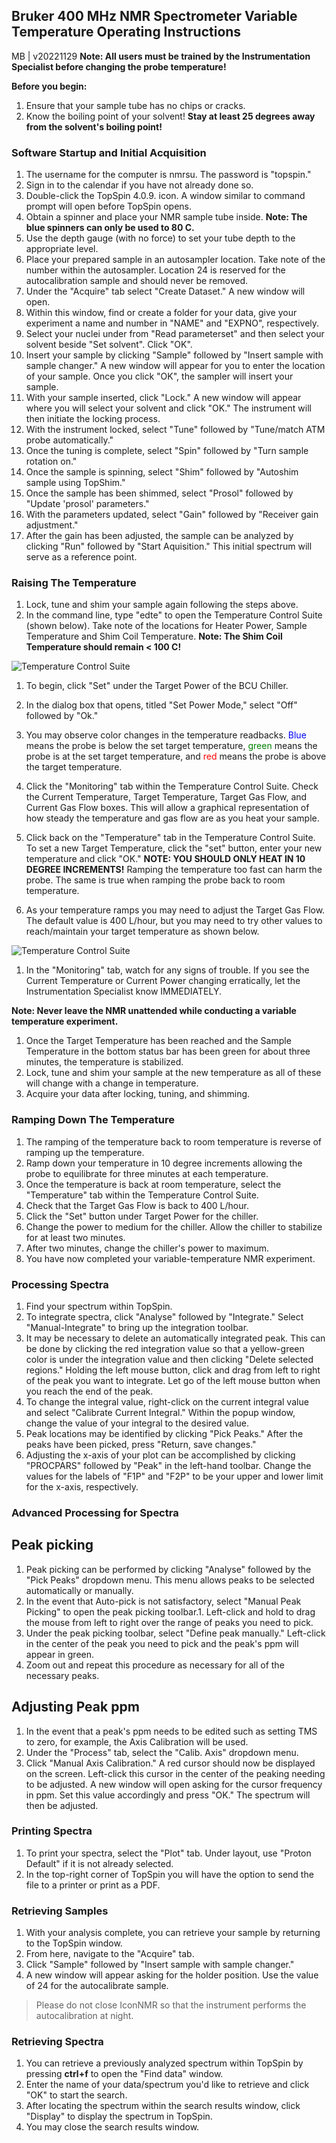 ## Bruker 400 MHz NMR Spectrometer Variable Temperature Operating Instructions
MB | v20221129
**Note: All users must be trained by the Instrumentation Specialist before changing the probe temperature!**

**Before you begin:**
1. Ensure that your sample tube has no chips or cracks.
2.  Know the boiling point of your solvent!  **Stay at least 25 degrees away from the solvent's boiling point!**


### Software Startup and Initial Acquisition
1. The username for the computer is nmrsu.  The password is "topspin."
1. Sign in to the calendar if you have not already done so.
1. Double-click the TopSpin 4.0.9. icon.  A window similar to command prompt will open before TopSpin opens.
1. Obtain a spinner and place your NMR sample tube inside.  **Note: The blue spinners can only be used to 80 C.**  
1. Use the depth gauge (with no force) to set your tube depth to the appropriate level.
1. Place your prepared sample in an autosampler location.  Take note of the number within the autosampler.  Location 24 is reserved for the autocalibration sample and should never be removed.
1. Under the "Acquire" tab select "Create Dataset."  A new window will open.
1. Within this window, find or create a folder for your data, give your experiment a name and number in "NAME" and "EXPNO", respectively.
1. Select your nuclei under from "Read parameterset" and then select your solvent beside "Set solvent".  Click "OK".
1. Insert your sample by clicking "Sample" followed by "Insert sample with sample changer."  A new window will appear for you to enter the location of your sample.  Once you click "OK", the sampler will insert your sample.
1. With your sample inserted, click "Lock."  A new window will appear where you will select your solvent and click "OK."  The instrument will then initiate the locking process.
1. With the instrument locked, select "Tune" followed by "Tune/match ATM probe automatically."
1. Once the tuning is complete, select "Spin" followed by "Turn sample rotation on."
1. Once the sample is spinning, select "Shim" followed by "Autoshim sample using TopShim."
1. Once the sample has been shimmed, select "Prosol" followed by "Update 'prosol' parameters."
1. With the parameters updated, select "Gain" followed by "Receiver gain adjustment."
1. After the gain has been adjusted, the sample can be analyzed by clicking "Run" followed by "Start Aquisition."  This initial spectrum will serve as a reference point.
<div style="page-break-after: always;"></div>

### Raising The Temperature
1. Lock, tune and shim your sample again following the steps above.
1. In the command line, type "edte" to open the Temperature Control Suite (shown below).  Take note of the locations for Heater Power, Sample Temperature and Shim Coil Temperature.  **Note: The Shim Coil Temperature should remain < 100 C!**

![Temperature Control Suite](edte.png)</div>

1. To begin, click "Set" under the Target Power of the BCU Chiller.
1. In the dialog box that opens, titled "Set Power Mode," select "Off" followed by "Ok."
1. You may observe color changes in the temperature readbacks.  <span style="color:blue">Blue</span> means the probe is below the set target temperature, <span style="color:green">green</span> means the probe is at the set target temperature, and<span style="color:red"> red</span>  means the probe is above the target temperature.
1. Click the "Monitoring" tab within the Temperature Control Suite.  Check the Current Temperature, Target Temperature, Target Gas Flow, and Current Gas Flow boxes.  This will allow a graphical representation of how steady the temperature and gas flow are as you heat your sample.
1. Click back on the "Temperature" tab in the Temperature Control Suite.  To set a new Target Temperature, click the "set" button, enter your new temperature and click "OK."  **NOTE: YOU SHOULD ONLY HEAT IN 10 DEGREE INCREMENTS!**
Ramping the temperature too fast can harm the probe.  The same is true when ramping the probe back to room temperature.


1. As your temperature ramps you may need to adjust the Target Gas Flow.  The default value is 400 L/hour, but you may need to try other values to reach/maintain your target temperature as shown below.

  ![Temperature Control Suite](Vtgasflow.png)

1. In the "Monitoring" tab, watch for any signs of trouble.  If you see the Current Temperature or Current Power changing erratically, let the Instrumentation Specialist know IMMEDIATELY.

**Note: Never leave the NMR unattended while conducting a variable temperature experiment.**

1. Once the Target Temperature has been reached and the Sample Temperature in the bottom status bar has been green for about three minutes, the temperature is stabilized.
1. Lock, tune and shim your sample at the new temperature as all of these will change with a change in temperature.
1. Acquire your data after locking, tuning, and shimming.

### Ramping Down The Temperature
1. The ramping of the temperature back to room temperature is reverse of ramping up the temperature.
1. Ramp down your temperature in 10 degree increments allowing the probe to equilibrate for three minutes at each temperature.
1. Once the temperature is back at room temperature, select the "Temperature" tab within the Temperature Control Suite.
1. Check that the Target Gas Flow is back to 400 L/hour.
1. Click the "Set" button under Target Power for the chiller.
1. Change the power to medium for the chiller.  Allow the chiller to stabilize for at least two minutes.
1. After two minutes, change the chiller's power to maximum.
1. You have now completed your variable-temperature NMR experiment.

### Processing Spectra
1. Find your spectrum within TopSpin.
1. To integrate spectra, click "Analyse" followed by "Integrate."  Select "Manual-Integrate" to bring up the integration toolbar.
1. It may be necessary to delete an automatically integrated peak.  This can be done by clicking the red integration value so that a yellow-green color is under the integration value and then clicking "Delete selected regions."  Holding the left mouse button, click and drag from left to right of the peak you want to integrate.  Let go of the left mouse button when you reach the end of the peak.
1. To change the integral value, right-click on the current integral value and select "Calibrate Current Integral."  Within the popup window, change the value of your integral to the desired value.
1. Peak locations may be identified by clicking "Pick Peaks."  After the peaks have been picked, press "Return, save changes."
1. Adjusting the x-axis of your plot can be accomplished by clicking "PROCPARS" followed by "Peak" in the left-hand toolbar.  Change the values for the labels of "F1P" and "F2P" to be your upper and lower limit for the x-axis, respectively.

<div style="page-break-after: always;"></div>

### Advanced Processing for Spectra


## Peak picking
1. Peak picking can be performed by clicking "Analyse" followed by the "Pick Peaks" dropdown menu.  This menu allows peaks to be selected automatically or manually.
1. In the event that Auto-pick is not satisfactory, select "Manual Peak Picking" to open the peak picking toolbar.1. Left-click and hold to drag the mouse from left to right over the range of peaks you need to pick.
1. Under the peak picking toolbar, select "Define peak manually."  Left-click in the center of the peak you need to pick and the peak's ppm will appear in green.
1. Zoom out and repeat this procedure as necessary for all of the necessary peaks.

## Adjusting Peak ppm
1. In the event that a peak's ppm needs to be edited such as setting TMS to zero, for example, the Axis Calibration will be used.
1. Under the "Process" tab, select the "Calib. Axis" dropdown menu.
1. Click "Manual Axis Calibration." A red cursor should now be displayed on the screen.  Left-click this cursor in the center of the peaking needing to be adjusted.  A new window will open asking for the cursor frequency in ppm.  Set this value accordingly and press "OK."  The spectrum will then be adjusted.


### Printing Spectra
1. To print your spectra, select the "Plot" tab.  Under layout, use "Proton Default" if it is not already selected.
1. In the top-right corner of TopSpin you will have the option to send the file to a printer or print as a PDF.

### Retrieving Samples
1. With your analysis complete, you can retrieve your sample by returning to the TopSpin window.
1. From here, navigate to the "Acquire" tab.
1. Click "Sample" followed by "Insert sample with sample changer."
1. A new window will appear asking for the holder position.  Use the value of 24 for the autocalibrate sample.

 > Please do not close IconNMR so that the instrument performs the autocalibration at night.

### Retrieving Spectra
 1. You can retrieve a previously analyzed spectrum within TopSpin by pressing **ctrl+f** to open the "Find data" window.
 1. Enter the name of your data/spectrum you'd like to retrieve and click "OK" to start the search.
 1. After locating the spectrum within the search results window, click "Display" to display the spectrum in TopSpin.
 1. You may close the search results window.
